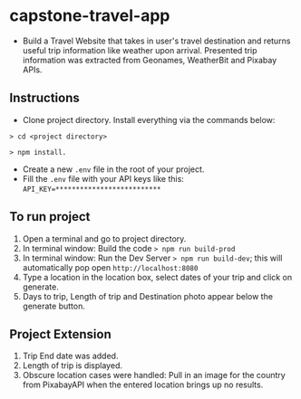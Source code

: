 # capstone-travel-app

- Build a Travel Website that takes in user's travel destination and returns useful trip information like weather upon arrival. Presented trip information was extracted from Geonames, WeatherBit and Pixabay APIs.

## Instructions

- Clone project directory. Install everything via the commands below:

`> cd <project directory>`

`> npm install.`

- Create a new `.env` file in the root of your project.
- Fill the `.env` file with your API keys like this: `API_KEY=**************************`

## To run project
1. Open a terminal and go to project directory.
2. In terminal window: Build the code `> npm run build-prod`
4. In terminal window: Run the Dev Server `> npm run build-dev`; this will automatically pop open `http://localhost:8080`
5. Type a location in the location box, select dates of your trip and click on generate.
6. Days to trip, Length of trip and Destination photo appear below the generate button.

## Project Extension
1. Trip End date was added.
2. Length of trip is displayed.
3. Obscure location cases were handled: Pull in an image for the country from PixabayAPI when the entered location brings up no results.
